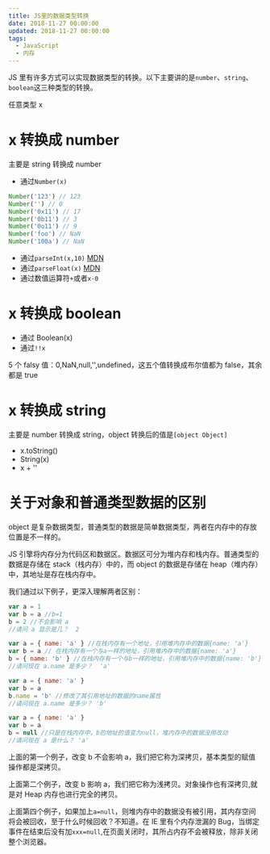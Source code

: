 ```yaml
---
title: JS里的数据类型转换
date: 2018-11-27 00:00:00
updated: 2018-11-27 00:00:00
tags:
  - JavaScript
  - 内存
---
```


JS 里有许多方式可以实现数据类型的转换。以下主要讲的是`number`、`string`、`boolean`这三种类型的转换。

<!-- more -->

任意类型 x

# x 转换成 number

主要是 string 转换成 number

- 通过`Number(x)`

```javascript
Number('123') // 123
Number('') // 0
Number('0x11') // 17
Number('0b11') // 3
Number('0o11') // 9
Number('foo') // NaN
Number('100a') // NaN
```

- 通过`parseInt(x,10)` [MDN](https://developer.mozilla.org/zh-CN/docs/Web/JavaScript/Reference/Global_Objects/parseInt)
- 通过`parseFloat(x)` [MDN](https://developer.mozilla.org/zh-CN/docs/Web/JavaScript/Reference/Global_Objects/parseFloat)
- 通过数值运算符`+`或者`x-0`

# x 转换成 boolean

- 通过 Boolean(x)
- 通过`!!x`

5 个 falsy 值：0,NaN,null,'',undefined，这五个值转换成布尔值都为 false，其余都是 true

# x 转换成 string

主要是 number 转换成 string，object 转换后的值是`[object Object]`

- x.toString()
- String(x)
- x + ''

# 关于对象和普通类型数据的区别

object 是复杂数据类型，普通类型的数据是简单数据类型，两者在内存中的存放位置是不一样的。

JS 引擎将内存分为代码区和数据区。数据区可分为堆内存和栈内存。普通类型的数据是存储在 stack（栈内存）中的，而 object 的数据是存储在 heap（堆内存）中，其地址是存在栈内存中。

我们通过以下例子，更深入理解两者区别：

```javascript
var a = 1
var b = a //b=1
b = 2 //不会影响 a
//请问 a 显示是几？  2
```

```javascript
var a = { name: 'a' } //在栈内存有一个地址，引用堆内存中的数据{name: 'a'}
var b = a // 在栈内存有一个与a一样的地址，引用堆内存中的数据{name: 'a'}
b = { name: 'b' } //在栈内存有一个与b一样的地址，引用堆内存中的数据{name: 'b'}
//请问现在 a.name 是多少？  'a'
```

```javascript
var a = { name: 'a' }
var b = a
b.name = 'b' //修改了其引用地址的数据的name属性
//请问现在 a.name 是多少？ 'b'
```

```javascript
var a = { name: 'a' }
var b = a
b = null //只是在栈内存中，b的地址的值变为null，堆内存中的数据没用改动
//请问现在 a 是什么？ 'a'
```

上面的第一个例子，改变 b 不会影响 a，我们把它称为深拷贝，基本类型的赋值操作都是深拷贝。

上面第二个例子，改变 b 影响 a，我们把它称为浅拷贝。对象操作也有深拷贝,就是对 Heap 内存也进行完全的拷贝。

上面第四个例子，如果加上`a=null`，则堆内存中的数据没有被引用，其内存空间将会被回收，至于什么时候回收？不知道。在 IE 里有个内存泄漏的 Bug，当绑定事件在结束后没有加`xxx=null`,在页面关闭时，其所占内存不会被释放，除非关闭整个浏览器。
